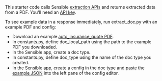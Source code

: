 This starter code calls Sensible [extraction APIs](https://docs.sensible.so/reference#extract-data-from-a-document) and returns extracted data from a PDF. You'll need an [API key]().


To see example data in a response immediately, run extract_doc.py with an example PDF and config:

- Download an example [auto_insurance_quote PDF](https://github.com/sensible-hq/sensible-docs/raw/main/readme-sync/assets/v0/pdfs/auto_insurance_quote.pdf).
- In constants.py, define doc_local_path using the path to the example PDF you downloaded.  
- In the Sensible app, create a doc type.
- In constants.py, define doc_type using the name of the doc type you created.
- In the Sensible app, create a config in the doc type and paste the [example JSON](https://github.com/sensible-hq/sensible-docs/raw/main/readme-sync/assets/v0/json/anyco.json) into the left pane of the config editor.


 